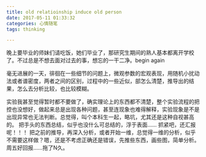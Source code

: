 ```yaml
---
title: old relatioinship induce old person
date: 2017-05-11 01:33:32
categories: 心情随笔
tags: thinking

---
```

晚上要毕业的师妹们请吃饭，她们毕业了，那研究生期间的熟人基本都离开学校了。不过总是不想去面对过去的事，想忘的一干二净。begin again
<!--more-->
毫无进展的一天，徘徊在一些细节的问题上，微观参数的宏观表现，用随机小扰动法或者谱密度，两者之间的区别，过程中的一些近似，部怎么清楚，推导出的结果，怎么去分析比较，也比较模糊。

实验我甚至觉得暂时都不要做了，确实理论上的东西都不清楚，整个实验流程的把控也没想好，做起来总是出现各种问题，甚至连现象也难得解释，实验现象是不是出现异常也无法判断。总觉得，叫个本科生一起，略坑，尤其还是这种自视甚高的。
把手头的东西总结，似乎也没什么可总结的，浮于表面……
抓紧吧，还汇报呢！！！ 把之前的推导，再深入分析，或者开始一维，总觉得一维的分析，似乎不需要这样做？嗯，还是不考虑正确还是错误，先推些东西，画些图，简单分析。周五好回报……拖了N久。